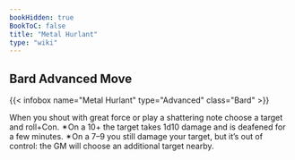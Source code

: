 ```yaml
---
bookHidden: true
BookToC: false
title: "Metal Hurlant"
type: "wiki"
---
```

## Bard Advanced Move
{{< infobox name="Metal Hurlant" type="Advanced" class="Bard" >}}

When you shout with great force or play a shattering note choose a target and roll+Con. ✴On a 10+ the target takes 1d10 damage and is deafened for a few minutes. ✴On a 7–9 you still damage your target, but it’s out of control: the GM will choose an additional target nearby.